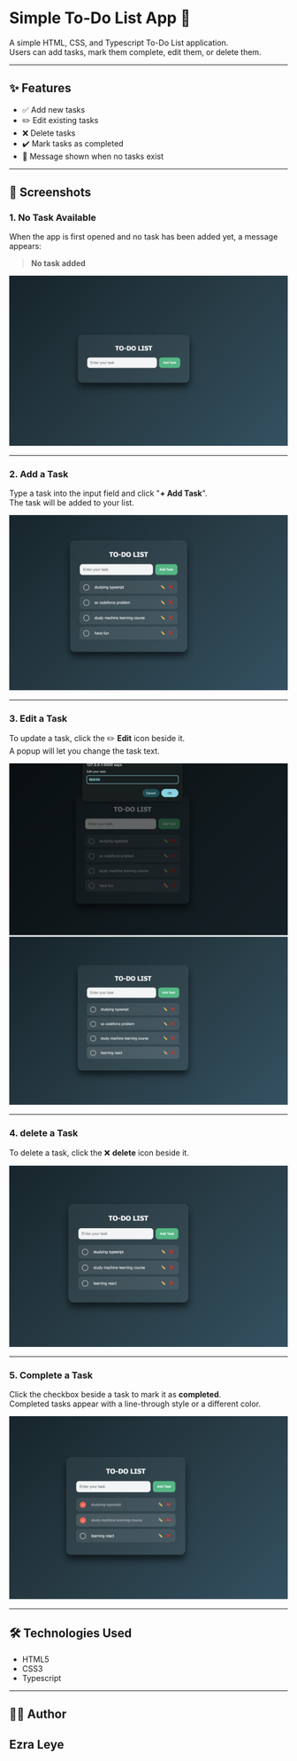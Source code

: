 # Simple To-Do List App 📝

A simple HTML, CSS, and Typescript To-Do List application.  
Users can add tasks, mark them complete, edit them, or delete them.

---

## ✨ Features

- ✅ Add new tasks  
- ✏️ Edit existing tasks  
- ❌ Delete tasks  
- ✔️ Mark tasks as completed  
- 💬 Message shown when no tasks exist  

---

## 📸 Screenshots

### 1. No Task Available
When the app is first opened and no task has been added yet, a message appears:

> **No task added**

![No Task](Task%202/Screenshoots/home.png)

---

### 2. Add a Task
Type a task into the input field and click "**+ Add Task**".  
The task will be added to your list.

![Add Task](Task%202/Screenshoots/list.png)

---

### 3. Edit a Task
To update a task, click the ✏️ **Edit** icon beside it.  
A popup will let you change the task text.

![Edit Task - Step 1](Task%202/Screenshoots/edit.png)  
![Edit Task - Step 2](Task%202/Screenshoots/after_edit.png)

---

### 4. delete a Task
To delete a task, click the ❌ **delete** icon beside it.  


![Complete Task](Task%202/Screenshoots/delete.png)

---

### 5. Complete a Task
Click the checkbox beside a task to mark it as **completed**.  
Completed tasks appear with a line-through style or a different color.

![Complete Task](Task%202/Screenshoots/mark.png)

---

## 🛠️ Technologies Used

- HTML5  
- CSS3  
- Typescript 

---

## 👨‍💻 Author
**Ezra Leye**
--
